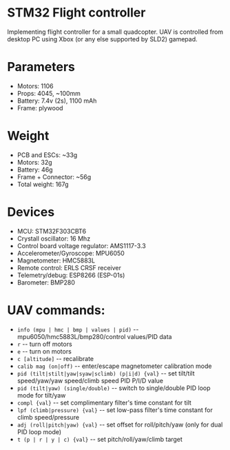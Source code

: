 STM32 Flight controller
=========================

Implementing flight controller for a small quadcopter. UAV is controlled
from desktop PC using Xbox (or any else supported by SLD2) gamepad.

Parameters
==========
 * Motors: 1106
 * Props: 4045, ~100mm
 * Battery: 7.4v (2s), 1100 mAh
 * Frame: plywood

Weight
======
 * PCB and ESCs: ~33g
 * Motors: 32g
 * Battery: 46g
 * Frame + Connector: ~56g
 * Total weight: 167g 

Devices
=======
 * MCU: STM32F303CBT6
 * Crystall oscillator: 16 Mhz
 * Control board voltage regulator: AMS1117-3.3
 * Accelerometer/Gyroscope: MPU6050
 * Magnetometer: HMC5883L
 * Remote control: ERLS CRSF receiver
 * Telemetry/debug: ESP8266 (ESP-01s)
 * Barometer: BMP280

UAV commands:
=============
 
 * `info (mpu | hmc | bmp | values | pid)` -- mpu6050/hmc5883L/bmp280/control values/PID data
 * `r` -- turn off motors
 * `e` -- turn on motors
 * `c [altitude]` -- recalibrate
 * `calib mag (on|off)` -- enter/escape magnetometer calibration mode
 * `pid (tilt|stilt|yaw|syaw|sclimb) (p|i|d) {val}` -- set tilt/tilt speed/yaw/yaw speed/climb speed PID P/I/D value
 * `pid (tilt|yaw) (single/double)` -- switch to single/double PID loop mode for tilt/yaw
 * `compl {val}` -- set complimentary filter's time constant for tilt
 * `lpf (climb|pressure) {val}` -- set low-pass filter's time constant for climb speed/pressure
 * `adj (roll|pitch|yaw) {val}` -- set offset for roll/pitch/yaw (only for dual PID loop mode)
 * `t (p | r | y | c) {val}` -- set pitch/roll/yaw/climb target
